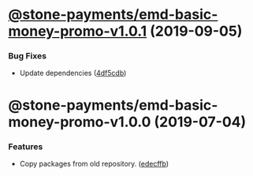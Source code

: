 # [@stone-payments/emd-basic-money-promo-v1.0.1](https://github.com/stone-payments/emerald-web-framework/compare/@stone-payments/emd-basic-money-promo-v1.0.0...@stone-payments/emd-basic-money-promo-v1.0.1) (2019-09-05)


### Bug Fixes

* Update dependencies ([4df5cdb](https://github.com/stone-payments/emerald-web-framework/commit/4df5cdb))

# @stone-payments/emd-basic-money-promo-v1.0.0 (2019-07-04)


### Features

* Copy packages from old repository. ([edecffb](https://github.com/stone-payments/emerald-web-framework/commit/edecffb))
